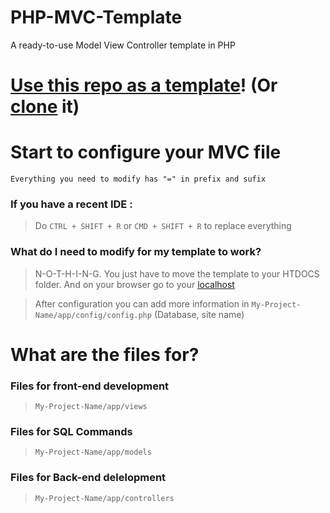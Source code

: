 # PHP-MVC-Template
A ready-to-use Model View Controller template in PHP

# [Use this repo as a template](https://github.com/Loule95450/PHP-MVC-Template/generate)! (Or [clone](x-github-client://openRepo/https://github.com/Loule95450/PHP-MVC-Template) it)

# Start to configure your MVC file

`Everything you need to modify has "=" in prefix and sufix`

### If you have a recent IDE : 
> Do `CTRL + SHIFT + R` or `CMD + SHIFT + R` to replace everything

### What do I need to modify for my template to work?

> N-O-T-H-I-N-G. You just have to move the template to your HTDOCS folder. And on your browser go to your [localhost](http://localhost/)

> After configuration you can add more information in `My-Project-Name/app/config/config.php` (Database, site name)

# What are the files for?

### Files for front-end development
> `My-Project-Name/app/views`

### Files for SQL Commands
> `My-Project-Name/app/models`

### Files for Back-end delelopment
> `My-Project-Name/app/controllers`
